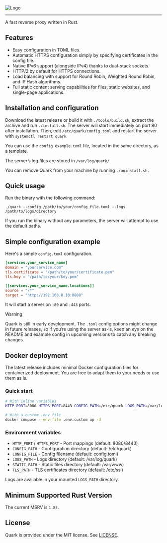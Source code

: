 <picture>
  <source srcset="https://github.com/user-attachments/assets/a604dcec-2839-4d70-93cc-4c0a9495ddeb" media="(prefers-color-scheme: dark)">
  <source srcset="https://github.com/user-attachments/assets/0a796426-e75d-428d-9730-84633788e667" media="(prefers-color-scheme: light)">
  <img src="https://github.com/user-attachments/assets/89ef7f38-e1df-48b0-ba13-3c4f9f7e4e4f" alt="Logo">
</picture>

<hr/>

A fast reverse proxy written in Rust.

## Features

- Easy configuration in TOML files.
- Automatic HTTPS configuration simply by specifying certificates in the config file.
- Native IPv6 support (alongside IPv4) thanks to dual-stack sockets.
- HTTP/2 by default for HTTPS connections.
- Load balancing with support for Round Robin, Weighted Round Robin, and IP Hash algorithms.
- Full static content serving capabilities for files, static websites, and single-page applications.

## Installation and configuration

Download the latest release or build it with `./tools/build.sh`, extract the archive and run `./install.sh`.
The server will start immediately on port 80 after installation.
Then, edit `/etc/quark/config.toml` and restart the server with `systemctl restart quark`.

You can use the `config.example.toml` file, located in the same directory, as a template.

The server’s log files are stored in `/var/log/quark/`

You can remove Quark from your machine by running `./uninstall.sh.`

## Quick usage

Run the binary with the following command:

`./quark --config /path/to/your/config_file.toml --logs /path/to/logs/directory`

If you run the binary without any parameters, the server will attempt to use the default paths.

## Simple configuration example

Here's a simple `config.toml` configuration.

```toml
[services.your_service_name]
domain = "yourservice.com"
tls.certificate = "/path/to/your/certificate.pem"
tls.key = "/path/to/your/key.pem"

[[services.your_service_name.locations]]
source = "/*"
target = "http://192.168.0.10:8888"
```

It will start a server on `:80` and `:443` ports.

> [!WARNING]
> Quark is still in early development. The `.toml` config options might change in future releases, so if you’re using the server as-is, keep an eye on the README and example config in upcoming versions to catch any breaking changes.

## Docker deployment

The latest release includes minimal Docker configuration files for containerized deployment. You are free to adapt them to your needs or use them as is.

### Quick start

```bash
# With inline variables
HTTP_PORT=8080 HTTPS_PORT=8443 CONFIG_PATH=/etc/quark LOGS_PATH=/var/log/quark docker compose up -d

# With a custom .env file
docker compose --env-file .env.custom up -d
```

### Environment variables

- `HTTP_PORT` / `HTTPS_PORT` - Port mappings (default: 8080/8443)
- `CONFIG_PATH` - Configuration directory (default: /etc/quark)
- `CONFIG_FILE` - Config filename (default: config.toml)
- `LOGS_PATH` - Logs directory (default: /var/log/quark)
- `STATIC_PATH` - Static files directory (default: /var/www)
- `TLS_PATH` - TLS certificates directory (default: /etc/ssl)

Logs are available in your mounted `LOGS_PATH` directory.

## Minimum Supported Rust Version

The current MSRV is `1.85`.

## License

Quark is provided under the MIT license. See [LICENSE](https://github.com/Goliworks/Quark/blob/main/LICENSE).
